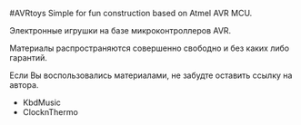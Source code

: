 #AVRtoys
Simple for fun construction based on Atmel AVR MCU.

Электронные игрушки на базе микроконтроллеров AVR.

Материалы распространяются совершенно свободно и без каких либо гарантий.

Если Вы воспользовались материалами, не забудте оставить ссылку на автора.

  * KbdMusic
  * ClocknThermo
